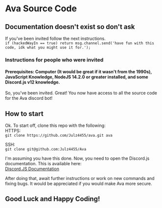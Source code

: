# Ava Source Code
## Documentation doesn't exist so don't ask

If you've been invited follow the next instructions.  
`if (hackedWayIn == true) return msg.channel.send('have fun with this code, idk what you might use it for.');`  

### Instructions for people who were invited
#### Prerequisites: Computer (It would be great if it wasn't from the 1990s), JavaScript Knowledge, NodeJS 14.2.0 or greater installed, and some Discord.js v12 knowledge.

So, you've been invited. Great! You now have access to all the source code for the Ava discord bot!  
## How to start
Ok. To start off, clone this repo with the following:  
HTTPS:  
`git clone https://github.com/Julz4455/ava.git ava`  
  
SSH:  
`git clone git@github.com:Julz4455/Ava`  
  
I'm assuming you have this done. Now, you need to open the Discord.js documentation. This is available here:  
[Discord.JS Documentation](https://discord.js.org/#/docs/main/stable/general/welcome)  
  
After doing that, await further instructions or work on new commands and fixing bugs. It would be appreciated if you would make Ava more secure.
## Good Luck and Happy Coding!
